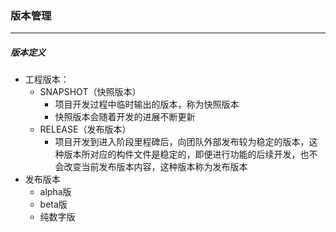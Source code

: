 ### 版本管理

--------------------

##### 版本定义

- 工程版本：
  - SNAPSHOT（快照版本）
    - 项目开发过程中临时输出的版本，称为快照版本
    - 快照版本会随着开发的进展不断更新
  - RELEASE（发布版本）
    - 项目开发到进入阶段里程碑后，向团队外部发布较为稳定的版本，这种版本所对应的构件文件是稳定的，即便进行功能的后续开发，也不会改变当前发布版本内容，这种版本称为发布版本
- 发布版本
  - alpha版
  - beta版
  - 纯数字版